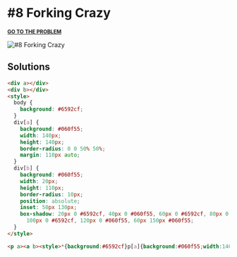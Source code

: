 # #8 Forking Crazy

<p>
  <sup>
    <a href="https://cssbattle.dev/play/8"><strong>GO TO THE PROBLEM</strong></a>
  </sup>
</p>

![#8 Forking Crazy](https://cssbattle.dev/targets/8.png)

## Solutions

```html
<div a></div>
<div b></div>
<style>
  body {
    background: #6592cf;
  }
  div[a] {
    background: #060f55;
    width: 140px;
    height: 140px;
    border-radius: 0 0 50% 50%;
    margin: 110px auto;
  }
  div[b] {
    background: #060f55;
    width: 20px;
    height: 110px;
    border-radius: 10px;
    position: absolute;
    inset: 50px 130px;
    box-shadow: 20px 0 #6592cf, 40px 0 #060f55, 60px 0 #6592cf, 80px 0 #060f55,
      100px 0 #6592cf, 120px 0 #060f55, 60px 150px #060f55;
  }
</style>
```

```html
<p a><a b><style>*{background:#6592cf}p[a]{background:#060f55;width:140;height:140;border-radius:0 0 50% 50%;margin:110 auto}a[b]{background:#060f55;width:20;height:110;border-radius:10px;position:fixed;inset:50px 130px;box-shadow:20px 0#6592cf,40px 0#060f55,60px 0#6592cf,80px 0#060f55,100px 0#6592cf,120px 0#060f55,60px 150px#060f55
```
